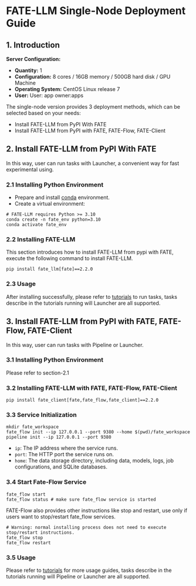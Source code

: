 # FATE-LLM Single-Node Deployment Guide

## 1. Introduction

**Server Configuration:**

- **Quantity:** 1
- **Configuration:** 8 cores / 16GB memory / 500GB hard disk / GPU Machine
- **Operating System:** CentOS Linux release 7
- **User:** User: app owner:apps

The single-node version provides 3 deployment methods, which can be selected based on your needs:
- Install FATE-LLM from PyPI With FATE
- Install FATE-LLM from PyPI with FATE, FATE-Flow, FATE-Client

## 2. Install FATE-LLM from PyPI With FATE
In this way, user can run tasks with Launcher, a convenient way for fast experimental using.

### 2.1 Installing Python Environment
- Prepare and install [conda](https://docs.conda.io/projects/miniconda/en/latest/) environment.
- Create a virtual environment:

```shell
# FATE-LLM requires Python >= 3.10
conda create -n fate_env python=3.10
conda activate fate_env
```

### 2.2 Installing FATE-LLM
This section introduces how to install FATE-LLM from pypi with FATE, execute the following command to install FATE-LLM. 

```shell
pip install fate_llm[fate]==2.2.0
```

### 2.3 Usage
After installing successfully, please refer to [tutorials](../README.md#quick-start) to run tasks, tasks describe in the tutorials running will Launcher are all supported.


## 3. Install FATE-LLM from PyPI with FATE, FATE-Flow, FATE-Client
In this way, user can run tasks with Pipeline or Launcher. 

### 3.1 Installing Python Environment
Please refer to section-2.1

### 3.2 Installing FATE-LLM with FATE, FATE-Flow, FATE-Client

```shell
pip install fate_client[fate,fate_flow,fate_client]==2.2.0
```

### 3.3 Service Initialization

```shell
mkdir fate_workspace
fate_flow init --ip 127.0.0.1 --port 9380 --home $(pwd)/fate_workspace
pipeline init --ip 127.0.0.1 --port 9380
```
- `ip`: The IP address where the service runs.
- `port`: The HTTP port the service runs on.
- `home`: The data storage directory, including data, models, logs, job configurations, and SQLite databases.

### 3.4 Start Fate-Flow Service

```shell
fate_flow start
fate_flow status # make sure fate_flow service is started
```

FATE-Flow also provides other instructions like stop and restart, use only if users want to stop/restart fate_flow services.
```shell
# Warning: normal installing process does not need to execute stop/restart instructions.
fate_flow stop
fate_flow restart
```

### 3.5 Usage
Please refer to [tutorials](../README.md#quick-start) for more usage guides, tasks describe in the tutorials running will Pipeline or Launcher are all supported.
